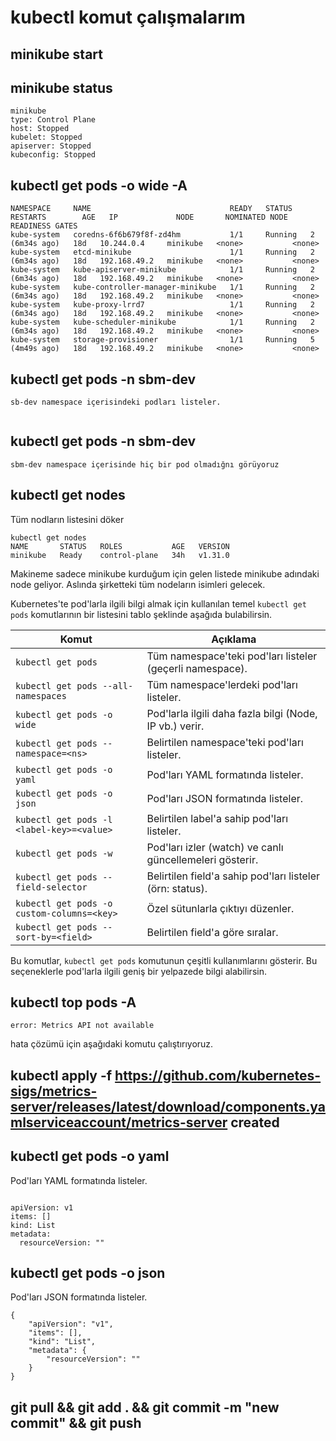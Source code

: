 # kubectl komut çalışmalarım

## minikube start

## minikube status

```
minikube
type: Control Plane
host: Stopped
kubelet: Stopped
apiserver: Stopped
kubeconfig: Stopped

```
## kubectl get pods -o wide -A

```
NAMESPACE     NAME                               READY   STATUS    RESTARTS        AGE   IP             NODE       NOMINATED NODE   READINESS GATES
kube-system   coredns-6f6b679f8f-zd4hm           1/1     Running   2 (6m34s ago)   18d   10.244.0.4     minikube   <none>           <none>
kube-system   etcd-minikube                      1/1     Running   2 (6m34s ago)   18d   192.168.49.2   minikube   <none>           <none>
kube-system   kube-apiserver-minikube            1/1     Running   2 (6m34s ago)   18d   192.168.49.2   minikube   <none>           <none>
kube-system   kube-controller-manager-minikube   1/1     Running   2 (6m34s ago)   18d   192.168.49.2   minikube   <none>           <none>
kube-system   kube-proxy-lrrd7                   1/1     Running   2 (6m34s ago)   18d   192.168.49.2   minikube   <none>           <none>
kube-system   kube-scheduler-minikube            1/1     Running   2 (6m34s ago)   18d   192.168.49.2   minikube   <none>           <none>
kube-system   storage-provisioner                1/1     Running   5 (4m49s ago)   18d   192.168.49.2   minikube   <none>           <none>

```
## kubectl get pods -n sbm-dev
 
```
sb-dev namespace içerisindeki podları listeler.
 
```
## kubectl get pods -n sbm-dev

```
sbm-dev namespace içerisinde hiç bir pod olmadığnı görüyoruz

```
## kubectl get nodes
Tüm nodların listesini döker

```
kubectl get nodes
NAME       STATUS   ROLES           AGE   VERSION
minikube   Ready    control-plane   34h   v1.31.0

```
 
Makineme sadece minikube kurduğum için gelen listede minikube adındaki node geliyor. Aslında şirketteki tüm nodeların isimleri gelecek.


Kubernetes'te pod'larla ilgili bilgi almak için kullanılan temel `kubectl get pods` komutlarının bir listesini tablo şeklinde aşağıda bulabilirsin. 

| Komut                                     | Açıklama                                                     |
|-------------------------------------------|--------------------------------------------------------------|
| `kubectl get pods`                        | Tüm namespace'teki pod'ları listeler (geçerli namespace).     |
| `kubectl get pods --all-namespaces`       | Tüm namespace'lerdeki pod'ları listeler.                     |
| `kubectl get pods -o wide`                | Pod'larla ilgili daha fazla bilgi (Node, IP vb.) verir.       |
| `kubectl get pods --namespace=<ns>`       | Belirtilen namespace'teki pod'ları listeler.                 |
| `kubectl get pods -o yaml`                | Pod'ları YAML formatında listeler.                           |
| `kubectl get pods -o json`                | Pod'ları JSON formatında listeler.                           |
| `kubectl get pods -l <label-key>=<value>` | Belirtilen label'a sahip pod'ları listeler.                  |
| `kubectl get pods -w`                     | Pod'ları izler (watch) ve canlı güncellemeleri gösterir.     |
| `kubectl get pods --field-selector`       | Belirtilen field'a sahip pod'ları listeler (örn: status).    |
| `kubectl get pods -o custom-columns=<key>`| Özel sütunlarla çıktıyı düzenler.                            |
| `kubectl get pods --sort-by=<field>`      | Belirtilen field'a göre sıralar.                             |

Bu komutlar, `kubectl get pods` komutunun çeşitli kullanımlarını gösterir. Bu seçeneklerle pod'larla ilgili geniş bir yelpazede bilgi alabilirsin.


## kubectl top pods -A

```
error: Metrics API not available
```

hata çözümü için aşağıdaki komutu çalıştırıyoruz.

## kubectl apply -f https://github.com/kubernetes-sigs/metrics-server/releases/latest/download/components.yamlserviceaccount/metrics-server created

## kubectl get pods -o yaml

Pod'ları YAML formatında listeler.
```

apiVersion: v1
items: []
kind: List
metadata:
  resourceVersion: ""

```

## kubectl get pods -o json

Pod'ları JSON formatında listeler.

```
{
    "apiVersion": "v1",
    "items": [],
    "kind": "List",
    "metadata": {
        "resourceVersion": ""
    }
}

```
## git pull && git add . && git commit -m "new commit" && git push
